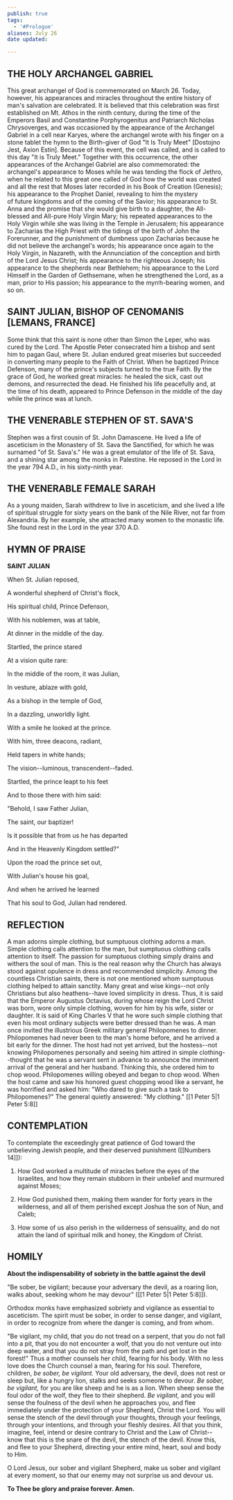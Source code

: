 ```yaml
---
publish: true
tags:
  - '#Prologue'
aliases: July 26
date updated:

---
```


## THE HOLY ARCHANGEL GABRIEL

This great archangel of God is commemorated on March 26. Today, however, his appearances and miracles throughout the entire history of man's salvation are celebrated. It is believed that this celebration was first established on Mt. Athos in the ninth century, during the time of the Emperors Basil and Constantine Porphyrogenitus and Patriarch Nicholas Chrysoverges, and was occasioned by the appearance of the Archangel Gabriel in a cell near Karyes, where the archangel wrote with his finger on a stone tablet the hymn to the Birth-giver of God "It Is Truly Meet" [Dostojno Jest, Axion Estin]. Because of this event, the cell was called, and is called to this day "It is Truly Meet." Together with this occurrence, the other appearances of the Archangel Gabriel are also commemorated: the archangel's appearance to Moses while he was tending the flock of Jethro, when he related to this great one called of God how the world was created and all the rest that Moses later recorded in his Book of Creation (Genesis); his appearance to the Prophet Daniel, revealing to him the mystery of future kingdoms and of the coming of the Savior; his appearance to St. Anna and the promise that she would give birth to a daughter, the All-blessed and All-pure Holy Virgin Mary; his repeated appearances to the Holy Virgin while she was living in the Temple in Jerusalem; his appearance to Zacharias the High Priest with the tidings of the birth of John the Forerunner, and the punishment of dumbness upon Zacharias because he did not believe the archangel's words; his appearance once again to the Holy Virgin, in Nazareth, with the Annunciation of the conception and birth of the Lord Jesus Christ; his appearance to the righteous Joseph; his appearance to the shepherds near Bethlehem; his appearance to the Lord Himself in the Garden of Gethsemane, when he strengthened the Lord, as a man, prior to His passion; his appearance to the myrrh-bearing women, and so on.

## SAINT JULIAN, BISHOP OF CENOMANIS [LEMANS, FRANCE]

Some think that this saint is none other than Simon the Leper, who was cured by the Lord. The Apostle Peter consecrated him a bishop and sent him to pagan Gaul, where St. Julian endured great miseries but succeeded in converting many people to the Faith of Christ. When he baptized Prince Defenson, many of the prince's subjects turned to the true Faith. By the grace of God, he worked great miracles: he healed the sick, cast out demons, and resurrected the dead. He finished his life peacefully and, at the time of his death, appeared to Prince Defenson in the middle of the day while the prince was at lunch.

## THE VENERABLE STEPHEN OF ST. SAVA'S

Stephen was a first cousin of St. John Damascene. He lived a life of asceticism in the Monastery of St. Sava the Sanctified, for which he was surnamed "of St. Sava's." He was a great emulator of the life of St. Sava, and a shining star among the monks in Palestine. He reposed in the Lord in the year 794 A.D., in his sixty-ninth year.

## THE VENERABLE FEMALE SARAH

As a young maiden, Sarah withdrew to live in asceticism, and she lived a life of spiritual struggle for sixty years on the bank of the Nile River, not far from Alexandria. By her example, she attracted many women to the monastic life. She found rest in the Lord in the year 370 A.D.

## HYMN OF PRAISE

**SAINT JULIAN**

When St. Julian reposed,

A wonderful shepherd of Christ's flock,

His spiritual child, Prince Defenson,

With his noblemen, was at table,

At dinner in the middle of the day.

Startled, the prince stared

At a vision quite rare:

In the middle of the room, it was Julian,

In vesture, ablaze with gold,

As a bishop in the temple of God,

In a dazzling, unworldly light.

With a smile he looked at the prince.

With him, three deacons, radiant,

Held tapers in white hands;

The vision--luminous, transcendent--faded.

Startled, the prince leapt to his feet

And to those there with him said:

"Behold, I saw Father Julian,

The saint, our baptizer!

Is it possible that from us he has departed

And in the Heavenly Kingdom settled?"

Upon the road the prince set out,

With Julian's house his goal,

And when he arrived he learned

That his soul to God, Julian had rendered.

## REFLECTION

A man adorns simple clothing, but sumptuous clothing adorns a man. Simple clothing calls attention to the man, but sumptuous clothing calls attention to itself. The passion for sumptuous clothing simply drains and withers the soul of man. This is the real reason why the Church has always stood against opulence in dress and recommended simplicity. Among the countless Christian saints, there is not one mentioned whom sumptuous clothing helped to attain sanctity. Many great and wise kings--not only Christians but also heathens--have loved simplicity in dress. Thus, it is said that the Emperor Augustus Octavius, during whose reign the Lord Christ was born, wore only simple clothing, woven for him by his wife, sister or daughter. It is said of King Charles V that he wore such simple clothing that even his most ordinary subjects were better dressed than he was. A man once invited the illustrious Greek military general Philopomenes to dinner. Philopomenes had never been to the man's home before, and he arrived a bit early for the dinner. The host had not yet arrived, but the hostess--not knowing Philopomenes personally and seeing him attired in simple clothing--thought that he was a servant sent in advance to announce the imminent arrival of the general and her husband. Thinking this, she ordered him to chop wood. Philopomenes willing obeyed and began to chop wood. When the host came and saw his honored guest chopping wood like a servant, he was horrified and asked him: "Who dared to give such a task to Philopomenes?" The general quietly answered: "My clothing."
[[1 Peter 5|1 Peter 5:8]] 
## CONTEMPLATION

To contemplate the exceedingly great patience of God toward the unbelieving Jewish people, and their deserved punishment ([[Numbers 14]]):

1.  How God worked a multitude of miracles before the eyes of the Israelites, and how they remain stubborn in their unbelief and murmured against Moses;

1.  How God punished them, making them wander for forty years in the wilderness, and all of them perished except Joshua the son of Nun, and Caleb;

1.  How some of us also perish in the wilderness of sensuality, and do not attain the land of spiritual milk and honey, the Kingdom of Christ.

## HOMILY

**About the indispensability of sobriety in the battle against the devil**

"Be sober, be vigilant; because your adversary the devil, as a roaring lion, walks about, seeking whom he may devour" ([[1 Peter 5|1 Peter 5:8]]).

Orthodox monks have emphasized sobriety and vigilance as essential to asceticism. The spirit must be sober, in order to sense danger, and vigilant, in order to recognize from where the danger is coming, and from whom.

"Be vigilant, my child, that you do not tread on a serpent, that you do not fall into a pit, that you do not encounter a wolf, that you do not venture out into deep water, and that you do not stray from the path and get lost in the forest!" Thus a mother counsels her child, fearing for his body. With no less love does the Church counsel a man, fearing for his soul. Therefore, children, *be sober, be vigilant.* Your old adversary, the devil, does not rest or sleep but, like a hungry lion, stalks and seeks someone to devour. _Be sober, be vigilant,_ for you are like sheep and he is as a lion. When sheep sense the foul odor of the wolf, they flee to their shepherd. _Be vigilant,_ and you will sense the foulness of the devil when he approaches you, and flee immediately under the protection of your Shepherd, Christ the Lord. You will sense the stench of the devil through your thoughts, through your feelings, through your intentions, and through your fleshly desires. All that you think, imagine, feel, intend or desire contrary to Christ and the Law of Christ--know that this is the snare of the devil, the stench of the devil. Know this, and flee to your Shepherd, directing your entire mind, heart, soul and body to Him.

O Lord Jesus, our sober and vigilant Shepherd, make us sober and vigilant at every moment, so that our enemy may not surprise us and devour us.

**To Thee be glory and praise forever. Amen.**
